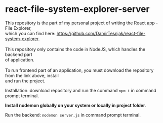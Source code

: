 # react-file-system-explorer-server
This repository is the part of my personal project of writing the React app - File Explorer,
<br>which you can find here: https://github.com/DamirTesnjak/react-file-system-explorer.
<br>
<br>
This repository only contains the code in NodeJS, which handles the backend part
<br> of application.
<br>
<br>
To run frontend part of an application, you must download the repository from the link above, install
<br>and run the project.

Installation: download repository and run the command ```npm i``` in command prompt terminal.

**Install nodemon globally on your system or locally in project folder**.

Run the backend: ```nodemon server.js``` in command prompt terminal.
